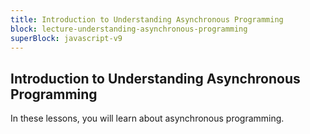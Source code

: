 ```yaml
---
title: Introduction to Understanding Asynchronous Programming
block: lecture-understanding-asynchronous-programming
superBlock: javascript-v9
---
```


## Introduction to Understanding Asynchronous Programming

In these lessons, you will learn about asynchronous programming.
